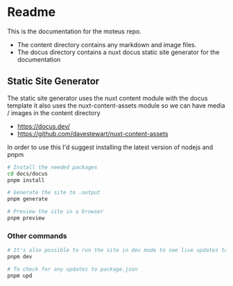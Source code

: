 # Readme

This is the documentation for the moteus repo.

  * The content directory contains any markdown and image files.
  * The docus directory contains a nuxt docus static site generator for the documentation

## Static Site Generator

The static site generator uses the nuxt content module with the docus template
it also uses the nuxt-content-assets module so we can have media / images in the content directory

  * https://docus.dev/
  * https://github.com/davestewart/nuxt-content-assets

In order to use this I'd suggest installing the latest version of nodejs and pnpm

```sh
# Install the needed packages
cd docs/docus
pnpm install

# Generate the site to .output
pnpm generate

# Preview the site in a browser
pnpm preview
```

### Other commands

```sh
# It's also possible to run the site in dev mode to see live updates to markdown files
pnpm dev

# To check for any updates to package.json
pnpm upd
```
